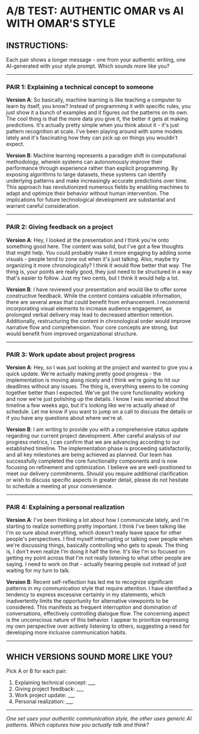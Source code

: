 # A/B TEST: AUTHENTIC OMAR vs AI WITH OMAR'S STYLE

## INSTRUCTIONS:
Each pair shows a longer message - one from your authentic writing, one AI-generated with your style prompt. Which sounds more like you?

---

### PAIR 1: Explaining a technical concept to someone

**Version A**:
So basically, machine learning is like teaching a computer to learn by itself, you know? Instead of programming it with specific rules, you just show it a bunch of examples and it figures out the patterns on its own. The cool thing is that the more data you give it, the better it gets at making predictions. It's actually pretty simple when you think about it - it's just pattern recognition at scale. I've been playing around with some models lately and it's fascinating how they can pick up on things you wouldn't expect.

**Version B**:
Machine learning represents a paradigm shift in computational methodology, wherein systems can autonomously improve their performance through experience rather than explicit programming. By exposing algorithms to large datasets, these systems can identify underlying patterns and make increasingly accurate predictions over time. This approach has revolutionized numerous fields by enabling machines to adapt and optimize their behavior without human intervention. The implications for future technological development are substantial and warrant careful consideration.

---

### PAIR 2: Giving feedback on a project

**Version A**:
Hey, I looked at the presentation and I think you're onto something good here. The content was solid, but I've got a few thoughts that might help. You could probably make it more engaging by adding some visuals - people tend to zone out when it's just talking. Also, maybe try organizing it more chronologically? I think it would flow better that way. The thing is, your points are really good, they just need to be structured in a way that's easier to follow. Just my two cents, but I think it would help a lot.

**Version B**:
I have reviewed your presentation and would like to offer some constructive feedback. While the content contains valuable information, there are several areas that could benefit from enhancement. I recommend incorporating visual elements to increase audience engagement, as prolonged verbal delivery may lead to decreased attention retention. Additionally, restructuring the content in chronological order would improve narrative flow and comprehension. Your core concepts are strong, but would benefit from improved organizational structure.

---

### PAIR 3: Work update about project progress

**Version A**:
Hey, so I was just looking at the project and wanted to give you a quick update. We're actually making pretty good progress - the implementation is moving along nicely and I think we're going to hit our deadlines without any issues. The thing is, everything seems to be coming together better than I expected. We've got the core functionality working and now we're just polishing up the details. I know I was worried about the timeline a few weeks ago, but it's looking like we're actually ahead of schedule. Let me know if you want to jump on a call to discuss the details or if you have any questions about where we're at.

**Version B**:
I am writing to provide you with a comprehensive status update regarding our current project development. After careful analysis of our progress metrics, I can confirm that we are advancing according to our established timeline. The implementation phase is proceeding satisfactorily, and all key milestones are being achieved as planned. Our team has successfully completed the core functionality components and is now focusing on refinement and optimization. I believe we are well-positioned to meet our delivery commitments. Should you require additional clarification or wish to discuss specific aspects in greater detail, please do not hesitate to schedule a meeting at your convenience.

---

### PAIR 4: Explaining a personal realization

**Version A**:
I've been thinking a lot about how I communicate lately, and I'm starting to realize something pretty important. I think I've been talking like I'm so sure about everything, which doesn't really leave space for other people's perspectives. I find myself interrupting or talking over people when we're discussing things, basically controlling who gets to speak. The thing is, I don't even realize I'm doing it half the time. It's like I'm so focused on getting my point across that I'm not really listening to what other people are saying. I need to work on that - actually hearing people out instead of just waiting for my turn to talk.

**Version B**:
Recent self-reflection has led me to recognize significant patterns in my communication style that require attention. I have identified a tendency to express excessive certainty in my statements, which inadvertently limits the opportunity for alternative viewpoints to be considered. This manifests as frequent interruption and domination of conversations, effectively controlling dialogue flow. The concerning aspect is the unconscious nature of this behavior. I appear to prioritize expressing my own perspective over actively listening to others, suggesting a need for developing more inclusive communication habits.

---

## WHICH VERSIONS SOUND MORE LIKE YOU?

Pick A or B for each pair:

1. Explaining technical concept: ___
2. Giving project feedback: ___
3. Work project update: ___
4. Personal realization: ___

---

*One set uses your authentic communication style, the other uses generic AI patterns. Which captures how you actually talk and think?*